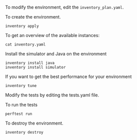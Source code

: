 To modify the environment, edit the `inventory_plan.yaml`.

To create the environment.
```
inventory apply
```

To get an overview of the available instances:
```
cat inventory.yaml
```

Install the simulator and Java on the environment
```
inventory install java
inventory install simulator
```

If you want to get the best performance for your environment
```
inventory tune
```


Modify the tests by editing the tests.yaml file.

To run the tests
```
perftest run
```

To destroy the environment.
```
inventory destroy
```